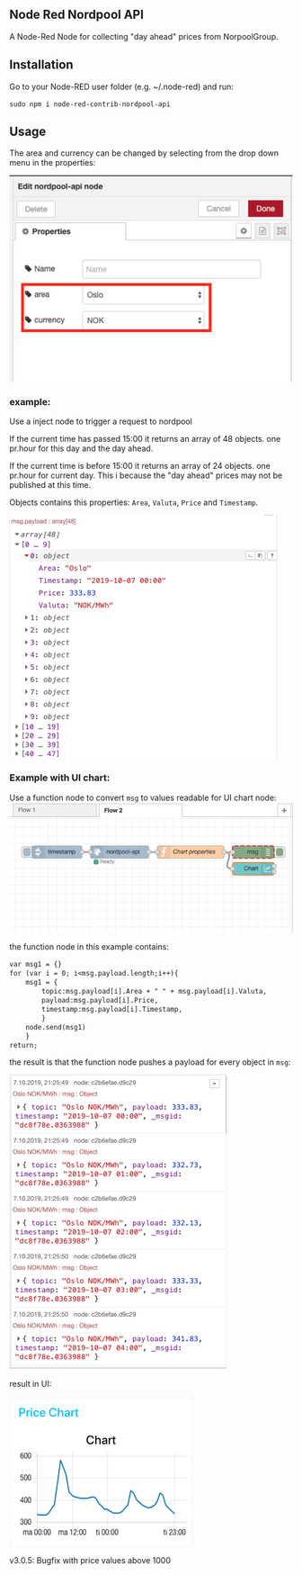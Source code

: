 
## Node Red Nordpool API
A Node-Red Node for collecting "day ahead" prices from NorpoolGroup.

## Installation
Go to your Node-RED user folder (e.g. ~/.node-red) and run:
```
sudo npm i node-red-contrib-nordpool-api
```

## Usage


The area and currency can be changed by selecting from the drop down menu in the properties:

![alt text](https://github.com/Csstenersen/2019/blob/master/png/example.png?raw=true "Example")

### example:
Use a inject node to trigger a request to nordpool

If the current time has passed 15:00 it returns an array of 48 objects. one pr.hour for this day and the day ahead.

If the current time is before 15:00 it returns an array of 24 objects. one pr.hour for current day. This i because the "day ahead" prices may not be published at this time. 

Objects contains this properties: `Area`, `Valuta`, `Price` and `Timestamp`.


![alt text](https://github.com/Csstenersen/2019/blob/master/png/example3.png?raw=true "Example")

### Example with UI chart:

Use a function node to convert `msg` to values readable for UI chart node:
![alt text](https://github.com/Csstenersen/2019/blob/master/png/example5.png?raw=true "Example")

the function node in this example contains:

````
var msg1 = {}
for (var i = 0; i<msg.payload.length;i++){
    msg1 = {
        topic:msg.payload[i].Area + " " + msg.payload[i].Valuta, 
        payload:msg.payload[i].Price, 
        timestamp:msg.payload[i].Timestamp,
        }
    node.send(msg1)
    }
return;
````

the result is that the function node pushes a payload for every object in `msg`:

![alt text](https://github.com/Csstenersen/2019/blob/master/png/example7.png?raw=true "Example")

result in UI:

![alt text](https://github.com/Csstenersen/2019/blob/master/png/example6.png?raw=true "Example")

v3.0.5: Bugfix with price values above 1000 